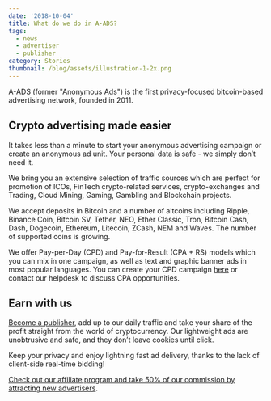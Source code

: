 ```yaml
---
date: '2018-10-04'
title: What do we do in A-ADS?
tags:
  - news
  - advertiser
  - publisher
category: Stories
thumbnail: /blog/assets/illustration-1-2x.png
---
```

A-ADS (former "Anonymous Ads") is the first privacy-focused bitcoin-based advertising network, founded in 2011. 

## Crypto advertising made easier

It takes less than a minute to start your anonymous advertising campaign or create an anonymous ad unit. Your personal data is safe - we simply don’t need it.

We bring you an extensive selection of traffic sources which are perfect for promotion of ICOs, FinTech crypto-related services, crypto-exchanges and Trading, Cloud Mining, Gaming, Gambling and Blockchain projects.

We accept deposits in Bitcoin and a number of altcoins including Ripple, Binance Coin, Bitcoin SV, Tether, NEO, Ether Classic, Tron, Bitcoin Cash, Dash, Dogecoin, Ethereum, Litecoin, ZCash, NEM and Waves. The number of supported coins is growing.

We offer Pay-per-Day (CPD) and Pay-for-Result (CPA + RS) models which you can mix in one campaign, as well as text and graphic banner ads in most popular languages. You can create your CPD campaign [here](https://a-ads.com/campaigns/new) or contact our helpdesk to discuss CPA opportunities.

## Earn with us

[Become a publisher](https://a-ads.com/ad_units/new), add up to our daily traffic and take your share of the profit straight from the world of cryptocurrency. Our lightweight ads are unobtrusive and safe, and they don’t leave cookies until click.

Keep your privacy and enjoy lightning fast ad delivery, thanks to the lack of client-side real-time bidding!

[Check out our affiliate program and take 50% of our commission by attracting new advertisers](https://a-ads.com/blog/2018-10-04-become-our-affiliate-partner-and-take-50-of-our-fees/).
